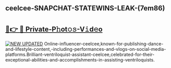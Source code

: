 ## ceelcee-SNAPCHAT-STATEWINS-LEAK-(7em86)


# <h2><a href="https://mediaupload.pro?-20M">🔗👉 🔴 Private-P𝚑ot𝚘𝚜-V𝚒d𝚎o</a></h2>

[![NEW UPDATED](https://i.imgur.com/0qMVB7G.gif)](https://mediaupload.pro?-20M)
Online-influencer-ceelcee,known-for-publishing-dance-and-lifestyle-content,-including-performances-and-vlogs-on-social-media-platforms.Brilliant-ventriloquist-assistant-ceelcee,celebrated-for-their-exceptional-abilities-and-accomplishments-in-assisting-ventriloquists.  